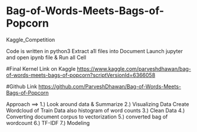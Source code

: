 # Bag-of-Words-Meets-Bags-of-Popcorn
Kaggle_Competition

Code is written in python3
Extract a1l files into Document 
Launch jupyter and open ipynb file & Run all Cell

#Final Kernel Link on Kaggle
https://www.kaggle.com/parveshdhawan/bag-of-words-meets-bags-of-popcorn?scriptVersionId=6366058

#Github Link
https://github.com/ParveshDhawan/Bag-of-Words-Meets-Bags-of-Popcorn

Approach ==>
1.) Look around data & Summarize
2.) Visualizing Data Create Wordcloud of Train Data also histogram of word counts
3.) Clean Data
4.) Converting document corpus to vectorization
5.) converted bag of wordcount
6.) TF-IDF 
7.) Modeling
